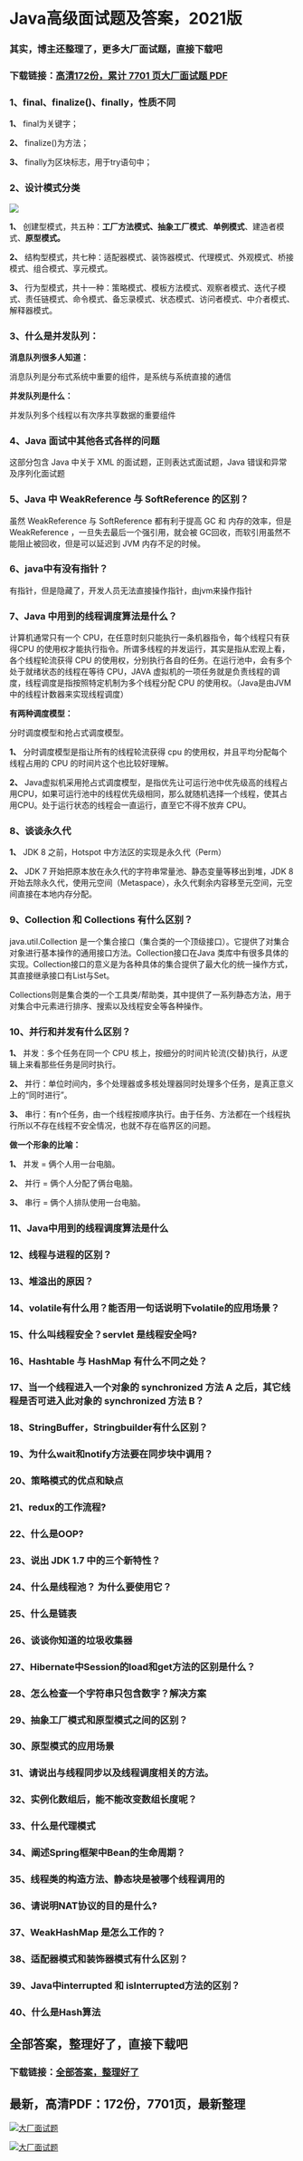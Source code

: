# Java高级面试题及答案，2021版

### 其实，博主还整理了，更多大厂面试题，直接下载吧

### 下载链接：[高清172份，累计 7701 页大厂面试题  PDF](https://github.com/souyunku/DevBooks/blob/master/docs/index.md)



### 1、final、finalize()、finally，性质不同

**1、** final为关键字；

**2、** finalize()为方法；

**3、** finally为区块标志，用于try语句中；


### 2、设计模式分类

![](https://gitee.com/souyunkutech/souyunku-home/raw/master/images/souyunku-web/2020/5/2/047/42/89_1.png#alt=89%5C_1.png)

**1、** 创建型模式，共五种：**工厂方法模式、抽象工厂模式**、**单例模式**、建造者模式、**原型模式。**

**2、** 结构型模式，共七种：适配器模式、装饰器模式、代理模式、外观模式、桥接模式、组合模式、享元模式。

**3、** 行为型模式，共十一种：策略模式、模板方法模式、观察者模式、迭代子模式、责任链模式、命令模式、备忘录模式、状态模式、访问者模式、中介者模式、解释器模式。


### 3、什么是并发队列：

**消息队列很多人知道：**

消息队列是分布式系统中重要的组件，是系统与系统直接的通信

**并发队列是什么：**

并发队列多个线程以有次序共享数据的重要组件


### 4、Java 面试中其他各式各样的问题

这部分包含 Java 中关于 XML 的面试题，正则表达式面试题，Java 错误和异常及序列化面试题


### 5、Java 中 WeakReference 与 SoftReference 的区别？

虽然 WeakReference 与 SoftReference 都有利于提高 GC 和 内存的效率，但是 WeakReference ，一旦失去最后一个强引用，就会被 GC回收，而软引用虽然不能阻止被回收，但是可以延迟到 JVM 内存不足的时候。


### 6、java中有没有指针？

有指针，但是隐藏了，开发人员无法直接操作指针，由jvm来操作指针


### 7、Java 中用到的线程调度算法是什么？

计算机通常只有一个 CPU，在任意时刻只能执行一条机器指令，每个线程只有获得CPU 的使用权才能执行指令。所谓多线程的并发运行，其实是指从宏观上看，各个线程轮流获得 CPU 的使用权，分别执行各自的任务。在运行池中，会有多个处于就绪状态的线程在等待 CPU，JAVA 虚拟机的一项任务就是负责线程的调度，线程调度是指按照特定机制为多个线程分配 CPU 的使用权。（Java是由JVM中的线程计数器来实现线程调度）

**有两种调度模型：**

分时调度模型和抢占式调度模型。

**1、** 分时调度模型是指让所有的线程轮流获得 cpu 的使用权，并且平均分配每个线程占用的 CPU 的时间片这个也比较好理解。

**2、** Java虚拟机采用抢占式调度模型，是指优先让可运行池中优先级高的线程占用CPU，如果可运行池中的线程优先级相同，那么就随机选择一个线程，使其占用CPU。处于运行状态的线程会一直运行，直至它不得不放弃 CPU。


### 8、谈谈永久代

**1、** JDK 8 之前，Hotspot 中方法区的实现是永久代（Perm）

**2、** JDK 7 开始把原本放在永久代的字符串常量池、静态变量等移出到堆，JDK 8 开始去除永久代，使用元空间（Metaspace），永久代剩余内容移至元空间，元空间直接在本地内存分配。


### 9、Collection 和 Collections 有什么区别？

java.util.Collection 是一个集合接口（集合类的一个顶级接口）。它提供了对集合对象进行基本操作的通用接口方法。Collection接口在Java 类库中有很多具体的实现。Collection接口的意义是为各种具体的集合提供了最大化的统一操作方式，其直接继承接口有List与Set。

Collections则是集合类的一个工具类/帮助类，其中提供了一系列静态方法，用于对集合中元素进行排序、搜索以及线程安全等各种操作。


### 10、并行和并发有什么区别？

**1、** 并发：多个任务在同一个 CPU 核上，按细分的时间片轮流(交替)执行，从逻辑上来看那些任务是同时执行。

**2、** 并行：单位时间内，多个处理器或多核处理器同时处理多个任务，是真正意义上的“同时进行”。

**3、** 串行：有n个任务，由一个线程按顺序执行。由于任务、方法都在一个线程执行所以不存在线程不安全情况，也就不存在临界区的问题。

**做一个形象的比喻：**

**1、** 并发 = 俩个人用一台电脑。

**2、** 并行 = 俩个人分配了俩台电脑。

**3、** 串行 = 俩个人排队使用一台电脑。


### 11、Java中用到的线程调度算法是什么
### 12、线程与进程的区别？
### 13、堆溢出的原因？
### 14、volatile有什么用？能否用一句话说明下volatile的应用场景？
### 15、什么叫线程安全？servlet 是线程安全吗?
### 16、Hashtable 与 HashMap 有什么不同之处？
### 17、当一个线程进入一个对象的 synchronized 方法 A 之后，其它线程是否可进入此对象的 synchronized 方法 B？
### 18、StringBuffer，Stringbuilder有什么区别？
### 19、为什么wait和notify方法要在同步块中调用？
### 20、策略模式的优点和缺点
### 21、redux的工作流程?
### 22、什么是OOP?
### 23、说出 JDK 1.7 中的三个新特性？
### 24、什么是线程池？ 为什么要使用它？
### 25、什么是链表
### 26、谈谈你知道的垃圾收集器
### 27、Hibernate中Session的load和get方法的区别是什么？
### 28、怎么检查一个字符串只包含数字？解决方案
### 29、抽象工厂模式和原型模式之间的区别？
### 30、原型模式的应用场景
### 31、请说出与线程同步以及线程调度相关的方法。
### 32、实例化数组后，能不能改变数组长度呢？
### 33、什么是代理模式
### 34、阐述Spring框架中Bean的生命周期？
### 35、线程类的构造方法、静态块是被哪个线程调用的
### 36、请说明NAT协议的目的是什么?
### 37、WeakHashMap 是怎么工作的？
### 38、适配器模式和装饰器模式有什么区别？
### 39、Java中interrupted 和 isInterrupted方法的区别？
### 40、什么是Hash算法




## 全部答案，整理好了，直接下载吧

### 下载链接：[全部答案，整理好了](https://www.souyunku.com/wp-content/uploads/weixin/githup-weixin-2.png)




## 最新，高清PDF：172份，7701页，最新整理

[![大厂面试题](https://www.souyunku.com/wp-content/uploads/weixin/mst.png "架构师专栏")](https://www.souyunku.com/wp-content/uploads/weixin/githup-weixin.png "架构师专栏")

[![大厂面试题](https://www.souyunku.com/wp-content/uploads/weixin/githup-weixin.png "架构师专栏")](https://www.souyunku.com/wp-content/uploads/weixin/githup-weixin.png "架构师专栏")
